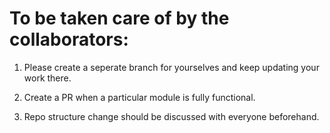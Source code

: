 # To be taken care of by the collaborators:

1. Please create a seperate branch for yourselves and keep updating your work there.

2. Create a PR when a particular module is fully functional.

3. Repo structure change should be discussed with everyone beforehand.